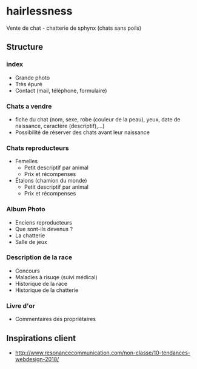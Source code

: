 # hairlessness
Vente de chat - chatterie de sphynx (chats sans poils)

## Structure

### index
* Grande photo
* Très épuré
* Contact (mail, téléphone, formulaire)
### Chats a vendre
* fiche du chat (nom, sexe, robe (couleur de la peau), yeux, date de naissance, caractère (descriptif),...)
* Possibilité de réserver des chats avant leur naissance
### Chats reproducteurs
* Femelles
  * Petit descriptif par animal
  * Prix et récompenses 
* Étalons (chamion du monde)
  * Petit descriptif par animal  
  * Prix et récompenses 
### Album Photo 
* Enciens reproducteurs
* Que sont-ils devenus ?
* La chatterie 
* Salle de jeux
### Description de la race 
* Concours
* Maladies à risuqe (suivi médical)
* Historique de la race 
* Historique de la chatterie
### Livre d'or
* Commentaires des propriétaires 

## Inspirations client

* http://www.resonancecommunication.com/non-classe/10-tendances-webdesign-2018/
